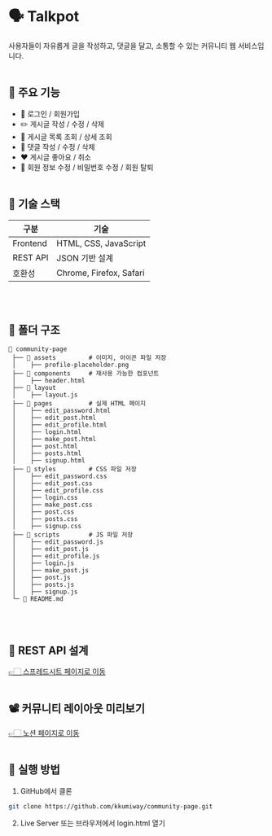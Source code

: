 # 🗣️ Talkpot

사용자들이 자유롭게 글을 작성하고, 댓글을 달고, 소통할 수 있는 커뮤니티 웹 서비스입니다.
<br/><br/>

## 📌 주요 기능

- 🔗 로그인 / 회원가입
- ✏️ 게시글 작성 / 수정 / 삭제
- 📄 게시글 목록 조회 / 상세 조회
- 💬 댓글 작성 / 수정 / 삭제
- ❤️ 게시글 좋아요 / 취소
- 👤 회원 정보 수정 / 비밀번호 수정 / 회원 탈퇴
<br/><br/>

## 🧱 기술 스택

| 구분 | 기술 | 
|------|------|
| Frontend | HTML, CSS, JavaScript |
| REST API | JSON 기반 설계 |
| 호환성 | Chrome, Firefox, Safari |    

  <br/><br/>

## 🔗 폴더 구조

```
📂 community-page
 ├── 📂 assets         # 이미지, 아이콘 파일 저장
 │    ├── profile-placeholder.png
 ├── 📂 components     # 재사용 가능한 컴포넌트
 │    ├── header.html
 ├── 📂 layout
 │    ├── layout.js
 ├── 📂 pages          # 실제 HTML 페이지
 │    ├── edit_password.html
 │    ├── edit_post.html
 │    ├── edit_profile.html
 │    ├── login.html
 │    ├── make_post.html
 │    ├── post.html
 │    ├── posts.html
 │    ├── signup.html
 ├── 📂 styles         # CSS 파일 저장
 │    ├── edit_password.css
 │    ├── edit_post.css
 │    ├── edit_profile.css
 │    ├── login.css
 │    ├── make_post.css
 │    ├── post.css
 │    ├── posts.css
 │    ├── signup.css
 ├── 📂 scripts        # JS 파일 저장
 │    ├── edit_password.js
 │    ├── edit_post.js
 │    ├── edit_profile.js
 │    ├── login.js
 │    ├── make_post.js
 │    ├── post.js
 │    ├── posts.js
 │    ├── signup.js
 └─ 📜 README.md
```  
<br/><br/>

## 🔭 REST API 설계

[👉🏻 스프레드시트 페이지로 이동](https://docs.google.com/spreadsheets/d/19IezY9KrBywdCIKKGkPRzmGNrMLHdYK-HgXVHNEyB4E/edit?gid=1878554884#gid=1878554884)
<br/><br/>

## 📽️ 커뮤니티 레이아웃 미리보기

[👉🏻 노션 페이지로 이동](https://incongruous-soil-3de.notion.site/1c161094f689805584bbdd74c9233eab?pvs=4)
<br/><br/>

## 🧪 실행 방법

1. GitHub에서 클론

```bash
git clone https://github.com/kkumiway/community-page.git
```

2. Live Server 또는 브라우저에서 login.html 열기  